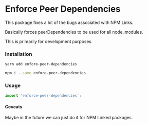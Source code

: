 # Enforce Peer Dependencies

This package fixes a lot of the bugs associated with NPM Links.

Basically forces peerDependencies to be used for all node_modules.

This is primarily for development purposes.

### Installation
```bash
yarn add enfore-peer-dependencies
```

```bash
npm i --save enfore-peer-dependencies
```

### Usage
```js
import 'enforce-peer-dependencies';
```

#### Ceveats
Maybe in the future we can just do it for NPM Linked packages.
